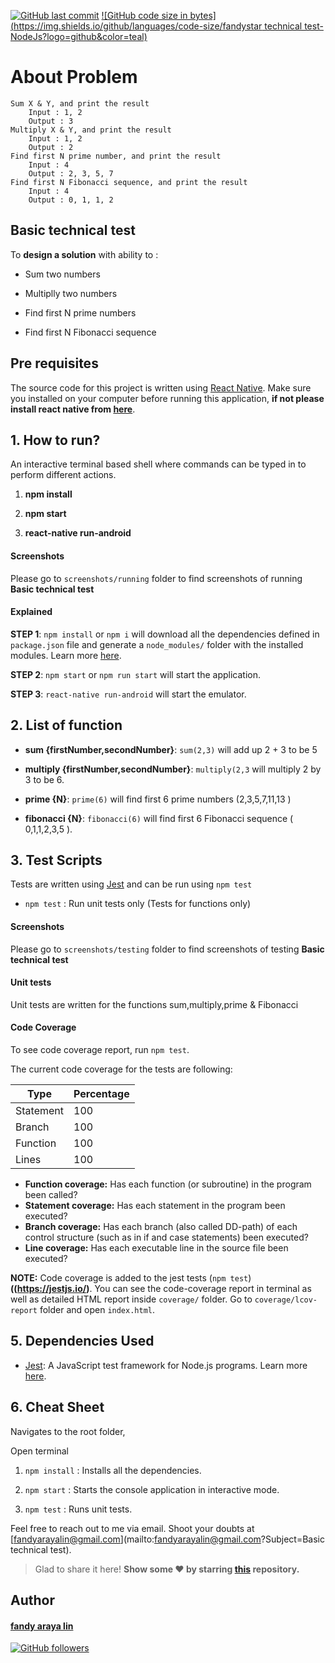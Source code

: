 [![GitHub last commit](https://img.shields.io/github/last-commit/fandystar/?logo=github)](https://github.com/fandystar/)  [![GitHub code size in bytes](https://img.shields.io/github/languages/code-size/fandystar technical test-NodeJs?logo=github&color=teal)](https://github.com/fandystar/)

# About Problem

    Sum X & Y, and print the result
        Input : 1, 2
        Output : 3
    Multiply X & Y, and print the result
        Input : 1, 2
        Output : 2
    Find first N prime number, and print the result
        Input : 4
        Output : 2, 3, 5, 7
    Find first N Fibonacci sequence, and print the result
        Input : 4
        Output : 0, 1, 1, 2 


## Basic technical test 

To **design a solution** with ability to :

- Sum two numbers

- Multiplly two numbers

- Find first N prime numbers

- Find first N Fibonacci sequence

## Pre requisites

The source code for this project is written using [React Native](https://reactnative.dev/). Make sure you installed on your computer before running this application, **if not please install react native from [here](https://reactnative.dev/docs/environment-setup)**.


## 1. How to run?

An interactive terminal based shell where commands can be typed in to perform different actions.

1. **npm install**

2. **npm start** 

3. **react-native run-android** 


#### Screenshots

Please go to `screenshots/running` folder to find screenshots of running **Basic technical test** 

#### Explained

**STEP 1**: `npm install` or `npm i` will download all the dependencies defined in `package.json` file and generate a `node_modules/` folder with the installed modules. Learn more [here](https://docs.npmjs.com/cli/install).

**STEP 2**: `npm start` or `npm run start` will start the application.

**STEP 3**: `react-native run-android` will start the emulator.



## 2. List of function

- **sum {firstNumber,secondNumber}**: `sum(2,3)` will add up 2 + 3 to be 5

- **multiply {firstNumber,secondNumber}**: `multiply(2,3` will multiply 2 by 3 to be 6.

- **prime {N}**: `prime(6)` will find first 6 prime numbers (2,3,5,7,11,13 )

- **fibonacci {N}**: `fibonacci(6)` will find first 6 Fibonacci sequence ( 0,1,1,2,3,5 ).


## 3. Test Scripts

Tests are written using [Jest](https://jestjs.io) and can be run using `npm test`

- `npm test` : Run unit tests only (Tests for functions only)

#### Screenshots

Please go to `screenshots/testing` folder to find screenshots of testing **Basic technical test**  

#### Unit tests

Unit tests are written for the functions sum,multiply,prime & Fibonacci

#### Code Coverage

To see code coverage report, run `npm test`.

The current code coverage for the tests are following:

| Type  | Percentage  |
|---|---|
| Statement  | 100  |
| Branch  | 100  |
| Function  | 100  |
| Lines  | 100  |

- **Function coverage:** Has each function (or subroutine) in the program been called?
- **Statement coverage:** Has each statement in the program been executed?
- **Branch coverage:** Has each branch (also called DD-path) of each control structure (such as in if and case statements) been executed?
- **Line coverage:** Has each executable line in the source file been executed?


**NOTE:** Code coverage is added to the jest tests (`npm test`) **((https://jestjs.io/)**.
You can see the code-coverage report in terminal as well as detailed HTML report inside `coverage/` folder.
Go to `coverage/lcov-report` folder and open `index.html`.


## 5. Dependencies Used

- [Jest](https://jestjs.io/): A JavaScript test framework for Node.js programs. Learn more [here](https://jestjs.io/).




## 6. Cheat Sheet

Navigates to the root folder,

Open terminal

1. `npm install` : Installs all the dependencies.

2. `npm start` : Starts the console application in interactive mode.

3. `npm test` : Runs unit tests.


Feel free to reach out to me via email. Shoot your doubts at [fandyarayalin@gmail.com](mailto:fandyarayalin@gmail.com?Subject=Basic technical test).

> Glad to share it here! **Show some ❤️ by starring [this](https://github.com/fandystar/) repository.**

## Author


#### [fandy araya lin](https://github.com/fandystar)

[![GitHub followers](https://img.shields.io/github/followers/fandystar.svg?label=Follow%20@fandystar&style=social)](https://github.com/fandystar/)

